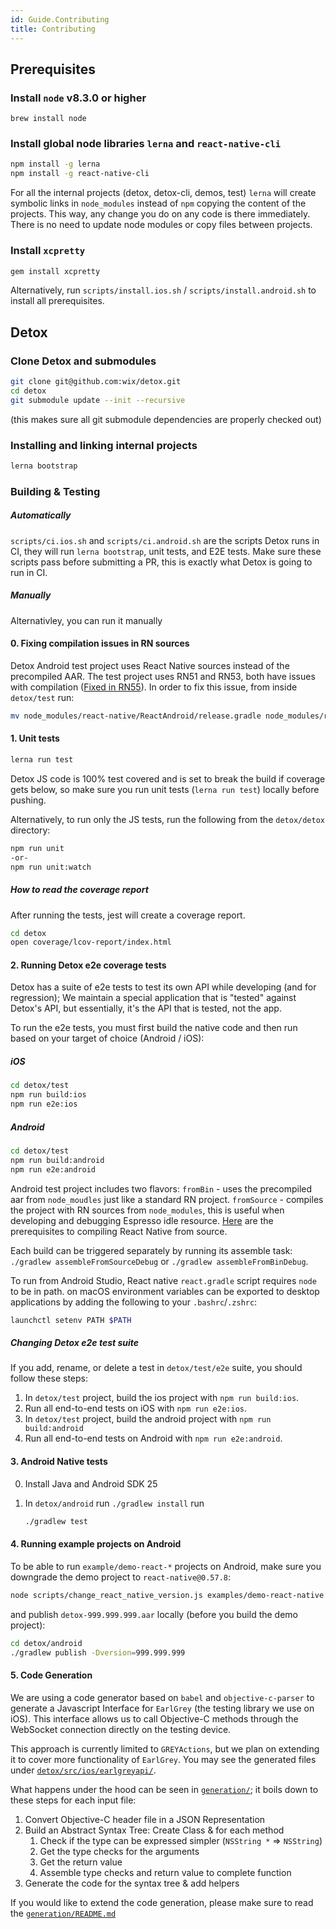 ```yaml
---
id: Guide.Contributing
title: Contributing
---
```


## Prerequisites

### Install `node` v8.3.0 or higher

```
brew install node
```

### Install global node libraries `lerna` and `react-native-cli`

```sh
npm install -g lerna
npm install -g react-native-cli
```

For all the internal projects (detox, detox-cli, demos, test) `lerna` will create symbolic links in `node_modules` instead of `npm` copying the content of the projects. This way, any change you do on any code is there immediately. There is no need to update node modules or copy files between projects.

### Install `xcpretty`

```sh
gem install xcpretty
```

Alternatively, run `scripts/install.ios.sh` / `scripts/install.android.sh` to install all prerequisites.

## Detox

### Clone Detox and submodules

```sh
git clone git@github.com:wix/detox.git
cd detox
git submodule update --init --recursive
```
(this makes sure all git submodule dependencies are properly checked out)

### Installing and linking internal projects

```sh
lerna bootstrap
```

### Building & Testing
##### Automatically
`scripts/ci.ios.sh` and `scripts/ci.android.sh` are the scripts Detox runs in CI, they will run `lerna bootstrap`, unit tests, and E2E tests. Make sure these scripts pass before submitting a PR, this is exactly what Detox is going to run in CI. 

##### Manually
Alternativley, you can run it manually

#### 0. Fixing compilation issues in RN sources
Detox Android test project uses React Native sources instead of the precompiled AAR. The test project uses RN51 and RN53, both have issues with compilation ([Fixed in RN55](https://github.com/facebook/react-native/commit/d8bb990abc226e778e2f32c2de3c6661c0aa64e5#diff-f44163238d434a443b56bd27b3ba0578)). In order to fix this issue, from inside `detox/test` run:
```sh
mv node_modules/react-native/ReactAndroid/release.gradle node_modules/react-native/ReactAndroid/release.gradle.bak
``` 

#### 1. Unit tests

```sh
lerna run test
```

Detox JS code is 100% test covered and is set to break the build if coverage gets below, so make sure you run unit tests (`lerna run test`) locally before pushing.

Alternatively, to run only the JS tests, run the following from the `detox/detox` directory:

```sh
npm run unit
-or-
npm run unit:watch
```

##### How to read the coverage report
After running the tests, jest will create a coverage report.

```sh
cd detox
open coverage/lcov-report/index.html
```

#### 2. Running Detox e2e coverage tests

Detox has a suite of e2e tests to test its own API while developing (and for regression); We maintain a special application that is "tested" against Detox's API, but essentially, it's the API that is tested, not the app.

To run the e2e tests, you must first build the native code and then run based on your target of choice (Android / iOS):

##### iOS
```sh
cd detox/test
npm run build:ios
npm run e2e:ios
```

##### Android
```sh
cd detox/test
npm run build:android
npm run e2e:android
```

Android test project includes two flavors: 
`fromBin` - uses the precompiled aar from `node_moudles` just like a standard RN project.
`fromSource` - compiles the project with RN sources from `node_modules`, this is useful when developing and debugging Espresso idle resource. 
[Here](https://facebook.github.io/react-native/docs/building-from-source.html#android) are the prerequisites to compiling React Native from source.

Each build can be triggered separately by running its assemble task:
`./gradlew assembleFromSourceDebug` or `./gradlew assembleFromBinDebug`.

To run from Android Studio, React native `react.gradle` script requires `node` to be in path.
on macOS environment variables can be exported to desktop applications by adding the following to your `.bashrc`/`.zshrc`:

```sh
launchctl setenv PATH $PATH
```

##### Changing Detox e2e test suite

If you add, rename, or delete a test in `detox/test/e2e` suite, you should follow these steps:

1. In `detox/test` project, build the ios project with `npm run build:ios`.
2. Run all end-to-end tests on iOS with `npm run e2e:ios`.
3. In `detox/test` project, build the android project with `npm run build:android`
4. Run all end-to-end tests on Android with `npm run e2e:android`.

#### 3. Android Native tests

0. Install Java and Android SDK 25
1. In `detox/android` run `./gradlew install` run

	```sh
	./gradlew test
	```
#### 4. Running example projects on Android

To be able to run `example/demo-react-*` projects on Android, make sure you downgrade the demo project to `react-native@0.57.8`:

```bash
node scripts/change_react_native_version.js examples/demo-react-native 0.57.8
```

and publish `detox-999.999.999.aar` locally (before you build the demo project):

```bash
cd detox/android
./gradlew publish -Dversion=999.999.999 
```

#### 5. Code Generation

We are using a code generator based on `babel` and `objective-c-parser` to generate a Javascript Interface for `EarlGrey` (the testing library we use on iOS).
This interface allows us to call Objective-C methods through the WebSocket connection directly on the testing device. 

This approach is currently limited to `GREYActions`, but we plan on extending it to cover more functionality of `EarlGrey`.
You may see the generated files under [`detox/src/ios/earlgreyapi/`](../detox/src/ios/earlgreyapi).

What happens under the hood can be seen in [`generation/`](../generation); it boils down to these steps for each input file:

1. Convert Objective-C header file in a JSON Representation
2. Build an Abstract Syntax Tree: Create Class & for each method
    1. Check if the type can be expressed simpler (`NSString *` => `NSString`)
    2. Get the type checks for the arguments
    2. Get the return value
    4. Assemble type checks and return value to complete function
3. Generate the code for the syntax tree & add helpers

If you would like to extend the code generation, please make sure to read the [`generation/README.md`](../generation#generation)
